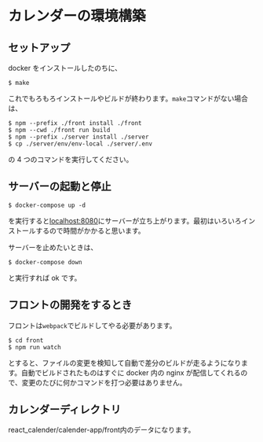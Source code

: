 # カレンダーの環境構築

## セットアップ

docker をインストールしたのちに、

```shell
$ make
```

これでもろもろインストールやビルドが終わります。`make`コマンドがない場合は、

```shell
$ npm --prefix ./front install ./front
$ npm --cwd ./front run build
$ npm --prefix ./server install ./server
$ cp ./server/env/env-local ./server/.env
```

の 4 つのコマンドを実行してください。

## サーバーの起動と停止

```shell
$ docker-compose up -d
```

を実行すると[localhost:8080]()にサーバーが立ち上がります。最初はいろいろインストールするので時間がかかると思います。

サーバーを止めたいときは、

```shell
$ docker-compose down
```

と実行すれば ok です。

## フロントの開発をするとき

フロントは`webpack`でビルドしてやる必要があります。

```shell
$ cd front
$ npm run watch
```

とすると、ファイルの変更を検知して自動で差分のビルドが走るようになります。自動でビルドされたものはすぐに docker 内の nginx が配信してくれるので、変更のたびに何かコマンドを打つ必要はありません。

## カレンダーディレクトリ

react_calender/calender-app/front内のデータになります。
